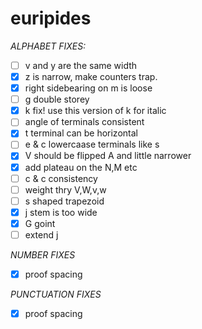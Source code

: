# euripides

*ALPHABET FIXES:*
- [ ] v and y are the same width
- [X] z is narrow, make counters trap.
- [X] right sidebearing on m is loose
- [ ] g double storey 
- [X] k fix! use this version of k for italic
- [ ] angle of terminals consistent 
- [X] t terminal can be horizontal 
- [ ] e & c lowercaase terminals like s 
- [X] V should be flipped A and little narrower 
- [X] add plateau on the N,M etc
- [ ] c & c consistency 
- [ ] weight thry V,W,v,w
- [ ] s shaped trapezoid 
- [X] j stem is too wide 
- [X] G goint 
- [ ] extend j 

*NUMBER FIXES*
- [X] proof spacing

 
*PUNCTUATION FIXES*
- [X] proof spacing 
